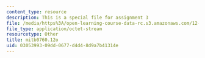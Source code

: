 ```yaml
---
content_type: resource
description: This is a special file for assignment 3
file: /media/https%3A/open-learning-course-data-rc.s3.amazonaws.com/12-540-principles-of-the-global-positioning-system-spring-2012/0305399309dd0677d4d48d9a7b41314e_mitb0760.12o
file_type: application/octet-stream
resourcetype: Other
title: mitb0760.12o
uid: 03053993-09dd-0677-d4d4-8d9a7b41314e
---
```

